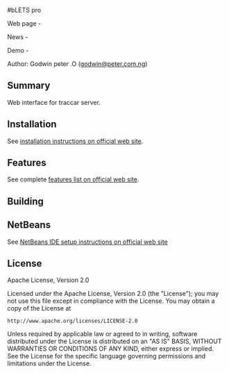 #bLETS pro

Web page - 

News - 

Demo - 

Author: Godwin peter .O (godwin@peter.com.ng)



## Summary

Web interface for traccar server.

## Installation

See [installation instructions on official web site](http://traccar.litvak.su/installation.html).

## Features

See complete [features list on official web site](http://traccar.litvak.su/features/).

## Building



## NetBeans

See [NetBeans IDE setup instructions on official web site](http://traccar.litvak.su/ide/netbeans.html)

## License

Apache License, Version 2.0

Licensed under the Apache License, Version 2.0 (the "License");
you may not use this file except in compliance with the License.
You may obtain a copy of the License at

    http://www.apache.org/licenses/LICENSE-2.0

Unless required by applicable law or agreed to in writing, software
distributed under the License is distributed on an "AS IS" BASIS,
WITHOUT WARRANTIES OR CONDITIONS OF ANY KIND, either express or implied.
See the License for the specific language governing permissions and
limitations under the License.

